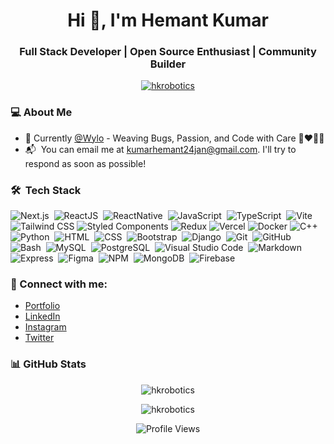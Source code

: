 <h1 align="center">Hi 👋, I'm Hemant Kumar</h1>

<h3 align="center">Full Stack Developer | Open Source Enthusiast | Community Builder</h3>

<p align="center"> 
  <a href="https://twitter.com/hkrobotics" target="blank"><img src="https://img.shields.io/twitter/follow/hkrobotics?logo=twitter&style=for-the-badge" alt="hkrobotics" /></a>
</p>

### 💻&nbsp;About Me
- 🔭 Currently [@Wylo](https://wyloapp.com/) - Weaving Bugs, Passion, and Code with Care 🐞❤️🧑‍💻
- 📬 &nbsp;You can email me at kumarhemant24jan@gmail.com. I'll try to respond as soon as possible!

### 🛠 &nbsp;Tech Stack
![Next.js](https://img.shields.io/badge/-Next.js-05122A?style=flat&logo=next.js)&nbsp; <!-- Added Next.js -->
![ReactJS](https://img.shields.io/badge/-React-05122A?style=flat&logo=react)&nbsp;
![ReactNative](https://img.shields.io/badge/-React%20Native-05122A?style=flat&logo=react)&nbsp;
![JavaScript](https://img.shields.io/badge/-JavaScript-05122A?style=flat&logo=javascript)&nbsp;
![TypeScript](https://img.shields.io/badge/-TypeScript-05122A?style=flat&logo=typescript)&nbsp; <!-- Added TypeScript -->
![Vite](https://img.shields.io/badge/-Vite-05122A?style=flat&logo=vite)&nbsp; <!-- Added Vite -->
![Tailwind CSS](https://img.shields.io/badge/-Tailwind_CSS-05122A?style=flat&logo=tailwind-css)
![Styled Components](https://img.shields.io/badge/-Styled_Components-05122A?style=flat&logo=styled-components)
![Redux](https://img.shields.io/badge/-Redux-05122A?style=flat&logo=redux)
![Vercel](https://img.shields.io/badge/-Vercel-05122A?style=flat&logo=vercel)
![Docker](https://img.shields.io/badge/-Docker-05122A?style=flat&logo=docker)
![C++](https://img.shields.io/badge/-C++-05122A?style=flat&logo=C%2B%2B&logoColor=00599C)&nbsp;
![Python](https://img.shields.io/badge/-Python-05122A?style=flat&logo=python)&nbsp;
![HTML](https://img.shields.io/badge/-HTML-05122A?style=flat&logo=HTML5)&nbsp;
![CSS](https://img.shields.io/badge/-CSS-05122A?style=flat&logo=CSS3&logoColor=1572B6)&nbsp;
![Bootstrap](https://img.shields.io/badge/-Bootstrap-05122A?style=flat&logo=bootstrap&logoColor=563D7C)&nbsp;
![Django](https://img.shields.io/badge/-Django-05122A?style=flat&logo=django&logoColor=00CC44)&nbsp;
![Git](https://img.shields.io/badge/-Git-05122A?style=flat&logo=git)&nbsp;
![GitHub](https://img.shields.io/badge/-GitHub-05122A?style=flat&logo=github)&nbsp;
![Bash](https://img.shields.io/badge/-Bash-05122A?style=flat&logo=linux&logoColor=ffffff)&nbsp;
![MySQL](https://img.shields.io/badge/-MySQL-05122A?style=flat&logo=mysql)&nbsp;
![PostgreSQL](https://img.shields.io/badge/-PostgreSQL-05122A?style=flat&logo=postgresql)&nbsp;
![Visual Studio Code](https://img.shields.io/badge/-Visual%20Studio%20Code-05122A?style=flat&logo=visual-studio-code&logoColor=007ACC)&nbsp;
![Markdown](https://img.shields.io/badge/-Markdown-05122A?style=flat&logo=markdown)&nbsp;
![Express](https://img.shields.io/badge/-Express-05122A?style=flat&logo=express)&nbsp;
![Figma](https://img.shields.io/badge/-Figma-05122A?style=flat&logo=figma)&nbsp;
![NPM](https://img.shields.io/badge/-NPM-05122A?style=flat&logo=npm)&nbsp;
![MongoDB](https://img.shields.io/badge/-MongoDB-05122A?style=flat&logo=mongodb)&nbsp;
![Firebase](https://img.shields.io/badge/-firebase-05122A?style=flat&logo=firebase)&nbsp;

### 👻 Connect with me:
- [Portfolio](https://www.google.com/search?q=hkrobotics)
- [LinkedIn](https://linkedin.com/in/hkrobotics)
- [Instagram](https://instagram.com/hkrobotics)
- [Twitter](https://twitter.com/hkrobotics)

### 📊 GitHub Stats
<p align="center">
  <img src="https://github-readme-stats.vercel.app/api?username=hkrobotics&show_icons=true&theme=dark&locale=en" alt="hkrobotics">
</p>

<p align="center">
  <img src="https://github-readme-streak-stats.herokuapp.com/?user=hkrobotics&theme=dark" alt="hkrobotics">
</p>

<!-- Profile Views Badge -->
<p align="center">
  <img src="https://komarev.com/ghpvc/?username=hkrobotics&color=ff69b4" alt="Profile Views">
</p>
